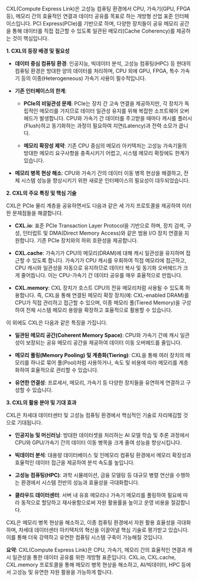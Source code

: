 CXL(Compute Express Link)은 고성능 컴퓨팅 환경에서 CPU, 가속기(GPU, FPGA 등), 메모리 간의 효율적인 연결과 데이터 공유를 목표로 하는 개방형 산업 표준 인터페이스입니다. PCI Express(PCIe)를 기반으로 하며, 다양한 장치들이 공유 메모리 공간을 통해 데이터를 직접 접근할 수 있도록 일관된 메모리(Cache Coherency)를 제공하는 것이 핵심입니다.

**1. CXL의 등장 배경 및 필요성**

- **데이터 중심 컴퓨팅 환경**: 인공지능, 빅데이터 분석, 고성능 컴퓨팅(HPC) 등 현대의 컴퓨팅 환경은 방대한 양의 데이터를 처리하며, CPU 외에 GPU, FPGA, 특수 가속기 등의 이종(Heterogeneous) 가속기 사용이 필수적입니다.
    
- **기존 인터페이스의 한계**:
    
    - **PCIe의 비일관성 문제**: PCIe는 장치 간 고속 연결을 제공하지만, 각 장치가 독립적인 메모리를 가지므로 데이터 일관성 유지를 위해 복잡한 소프트웨어 오버헤드가 발생합니다. CPU와 가속기 간 데이터를 주고받을 때마다 캐시를 플러시(Flush)하고 동기화하는 과정이 필요하여 지연(Latency)과 전력 소모가 큽니다.
        
    - **메모리 확장성 제약**: 기존 CPU 중심의 메모리 아키텍처는 고성능 가속기들의 방대한 메모리 요구사항을 충족시키기 어렵고, 시스템 메모리 확장에도 한계가 있습니다.
        
- **메모리 병목 현상 해소**: CPU와 가속기 간의 데이터 이동 병목 현상을 해결하고, 전체 시스템 성능을 향상시키기 위한 새로운 인터페이스의 필요성이 대두되었습니다.
    

**2. CXL의 주요 특징 및 핵심 기술**

CXL은 PCIe 물리 계층을 공유하면서도 다음과 같은 세 가지 프로토콜을 제공하여 이러한 문제점들을 해결합니다.

- **CXL.io**: 표준 PCIe Transaction Layer Protocol을 기반으로 하며, 장치 검색, 구성, 인터럽트 및 DMA(Direct Memory Access)와 같은 범용 I/O 장치 연결을 지원합니다. 기존 PCIe 장치와의 하위 호환성을 제공합니다.
    
- **CXL.cache**: 가속기가 CPU의 메모리(DRAM)에 대해 캐시 일관성을 유지하며 접근할 수 있도록 합니다. 가속기가 CPU 캐시를 우회하여 직접 메모리에 접근하고, CPU 캐시와 일관성을 자동으로 유지하므로 데이터 복사 및 동기화 오버헤드가 크게 줄어듭니다. 이는 CPU-가속기 간 데이터 공유를 매우 효율적으로 만듭니다.
    
- **CXL.memory**: CXL 장치가 호스트 CPU의 전유 메모리처럼 사용될 수 있도록 허용합니다. 즉, CXL을 통해 연결된 메모리 확장 장치(예: CXL-enabled DRAM)를 CPU가 직접 관리하고 접근할 수 있으며, 이종 메모리 풀(Tiered Memory)을 구성하여 전체 시스템 메모리 용량을 확장하고 효율적으로 활용할 수 있습니다.
    

이 외에도 CXL은 다음과 같은 특징을 가집니다.

- **일관된 메모리 공간(Coherent Memory Space)**: CPU와 가속기 간에 캐시 일관성이 보장되는 공유 메모리 공간을 제공하여 데이터 이동 오버헤드를 줄입니다.
    
- **메모리 풀링(Memory Pooling) 및 계층화(Tiering)**: CXL을 통해 여러 장치의 메모리를 하나로 묶어 풀(Pool)처럼 사용하거나, 속도 및 비용에 따라 메모리를 계층화하여 효율적으로 관리할 수 있습니다.
    
- **유연한 연결성**: 프로세서, 메모리, 가속기 등 다양한 장치들을 유연하게 연결하고 구성할 수 있습니다.
    

**3. CXL의 활용 분야 및 기대 효과**

CXL은 차세대 데이터센터 및 고성능 컴퓨팅 환경에서 핵심적인 기술로 자리매김할 것으로 기대됩니다.

- **인공지능 및 머신러닝**: 방대한 데이터셋을 처리하는 AI 모델 학습 및 추론 과정에서 CPU와 GPU/가속기 간의 데이터 이동 병목을 크게 줄여 성능을 향상시킵니다.
    
- **빅데이터 분석**: 대용량 데이터베이스 및 인메모리 컴퓨팅 환경에서 메모리 확장성과 효율적인 데이터 접근을 제공하여 분석 속도를 높입니다.
    
- **고성능 컴퓨팅(HPC)**: 과학 시뮬레이션, 금융 모델링 등 대규모 병렬 연산을 수행하는 환경에서 시스템 전반의 성능과 효율성을 극대화합니다.
    
- **클라우드 데이터센터**: 서버 내 유휴 메모리나 가속기 메모리를 풀링하여 필요에 따라 동적으로 할당하고 재사용함으로써 자원 활용률을 높이고 운영 비용을 절감합니다.
    

CXL은 메모리 병목 현상을 해소하고, 이종 컴퓨팅 환경에서 자원 활용 효율성을 극대화하며, 차세대 데이터센터 아키텍처의 혁신을 이끌어낼 핵심 기술로 평가받고 있습니다. 이를 통해 더욱 강력하고 유연한 컴퓨팅 시스템 구축이 가능해질 것입니다.

**요약**: CXL(Compute Express Link)은 CPU, 가속기, 메모리 간의 효율적인 연결과 캐시 일관성을 통한 데이터 공유를 위한 개방형 표준입니다. CXL.io, CXL.cache, CXL.memory 프로토콜을 통해 메모리 병목 현상을 해소하고, AI/빅데이터, HPC 등에서 고성능 및 유연한 자원 활용을 가능하게 합니다.